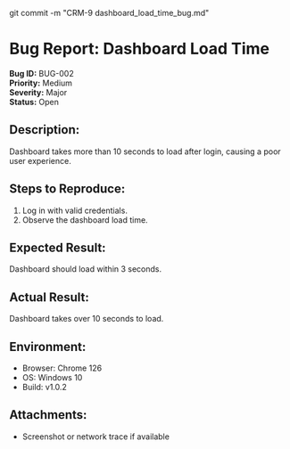 git commit -m "CRM-9 dashboard_load_time_bug.md"

# Bug Report: Dashboard Load Time

**Bug ID:** BUG-002  
**Priority:** Medium  
**Severity:** Major  
**Status:** Open

## Description:
Dashboard takes more than 10 seconds to load after login, causing a poor user experience.

## Steps to Reproduce:
1. Log in with valid credentials.
2. Observe the dashboard load time.

## Expected Result:
Dashboard should load within 3 seconds.

## Actual Result:
Dashboard takes over 10 seconds to load.

## Environment:
- Browser: Chrome 126
- OS: Windows 10
- Build: v1.0.2

## Attachments:
- Screenshot or network trace if available
